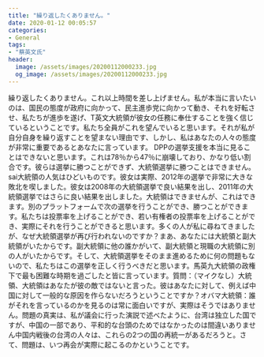 ```yaml
---
title: "繰り返したくありません。"
date: 2020-01-12 00:05:57
categories:
- General
tags:
- "蔡英文氏"
header:
  image: /assets/images/20200112000233.jpg
  og_image: /assets/images/20200112000233.jpg
---
```


繰り返したくありません。これ以上時間を差し上げません。私が本当に言いたいのは、国民の態度が政府に向かって、民主進歩党に向かって動き、それを好転させ、私たちが進歩を遂げ、T英文大統領が彼女の任務に奉仕することを強く信じているということです。私たち全員がこれを望んでいると思います。それが私が自分自身を繰り返すことを望まない理由です、しかし、私はあなたの人々の態度が非常に重要であるとあなたに言っています。 DPPの選挙支援を本当に見ることはできないと思います。これは78％から47％に崩壊しており、かなり低い割合です。彼らは選挙に勝つことができず、大統領選挙に勝つことはできません。 sai大統領の人気はひどいものです。彼女は実際、2012年の選挙で非常に大きな敗北を喫しました。彼女は2008年の大統領選挙で良い結果を出し、2011年の大統領選挙ではさらに良い結果を出しました。大統領はできませんが、これはできます。別のプラットフォームで次の選挙を行うことができ、勝つことができます。私たちは投票率を上げることができ、若い有権者の投票率を上げることができ、実際にそれを行うことができると思います。多くの人が私に尋ねてきましたが、なぜ大統領選挙が再び行われないのですか？まあ、あなたには大統領と副大統領がいたからです。副大統領に他の誰かがいて、副大統領と現職の大統領に別の人がいたからです。そして、大統領選挙をそのまま進めるために何の問題もないので、私たちはこの選挙を正しく行うべきだと思います。馬英九大統領の政権下で最も困難な時期を過ごしたと皆に言っています。質問：（マイクなし）大統領、大統領はあなたが彼の敵ではないと言った。彼はあなたに対して、例えば中国に対して一般的な原因を作らないだろうということですか？オバマ大統領：誰がそれを言っているのかを見るのは常に面白いですが、実際はそうではありません。問題の真実は、私が議会に行った演説で述べたように、台湾は独立した国ですが、中国の一部であり、平和的な台頭のためではなかったのは間違いありません中国内戦後の台湾の人々は、これらの2つの国の再統一があるだろうと。さて、問題は、いつ再会が実際に起こるのかということです。
